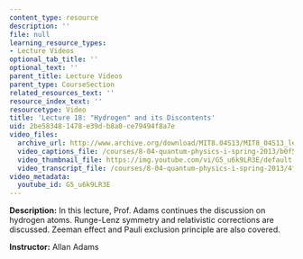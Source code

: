 ```yaml
---
content_type: resource
description: ''
file: null
learning_resource_types:
- Lecture Videos
optional_tab_title: ''
optional_text: ''
parent_title: Lecture Videos
parent_type: CourseSection
related_resources_text: ''
resource_index_text: ''
resourcetype: Video
title: 'Lecture 18: "Hydrogen" and its Discontents'
uid: 2be58348-1478-e39d-b8a0-ce79494f8a7e
video_files:
  archive_url: http://www.archive.org/download/MIT8.04S13/MIT8_04S13_lec18_300k.mp4
  video_captions_file: /courses/8-04-quantum-physics-i-spring-2013/b0f5a59fbaa05f3db97039a89cc61c26_G5_u6k9LR3E.vtt
  video_thumbnail_file: https://img.youtube.com/vi/G5_u6k9LR3E/default.jpg
  video_transcript_file: /courses/8-04-quantum-physics-i-spring-2013/4f14d9f9212e020419ee300ccd6fbf5d_G5_u6k9LR3E.pdf
video_metadata:
  youtube_id: G5_u6k9LR3E
---
```


**Description:** In this lecture, Prof. Adams continues the discussion on hydrogen atoms. Runge-Lenz symmetry and relativistic corrections are discussed. Zeeman effect and Pauli exclusion principle are also covered.

**Instructor:** Allan Adams